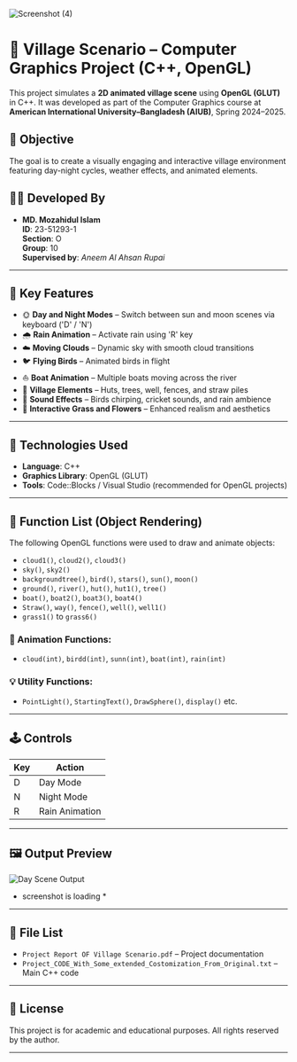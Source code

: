 ![Screenshot (4)](https://github.com/user-attachments/assets/f9e3f368-723f-4583-8ccf-4e8975ea4d6c)
# 🌾 Village Scenario – Computer Graphics Project (C++, OpenGL)

This project simulates a **2D animated village scene** using **OpenGL (GLUT)** in C++. It was developed as part of the Computer Graphics course at **American International University–Bangladesh (AIUB)**, Spring 2024–2025.

## 🎯 Objective

The goal is to create a visually engaging and interactive village environment featuring day-night cycles, weather effects, and animated elements.

## 👨‍💻 Developed By

- **MD. Mozahidul Islam**  
  **ID**: 23-51293-1  
  **Section**: O  
  **Group**: 10  
  **Supervised by**: *Aneem Al Ahsan Rupai*

---

## 🌄 Key Features

- 🌞 **Day and Night Modes** – Switch between sun and moon scenes via keyboard ('D' / 'N')
- 🌧️ **Rain Animation** – Activate rain using 'R' key
- ☁️ **Moving Clouds** – Dynamic sky with smooth cloud transitions
- 🐦 **Flying Birds** – Animated birds in flight
- ⛵ **Boat Animation** – Multiple boats moving across the river
- 🌳 **Village Elements** – Huts, trees, well, fences, and straw piles
- 🎵 **Sound Effects** – Birds chirping, cricket sounds, and rain ambience
- 🌼 **Interactive Grass and Flowers** – Enhanced realism and aesthetics

---

## 🧱 Technologies Used

- **Language**: C++
- **Graphics Library**: OpenGL (GLUT)
- **Tools**: Code::Blocks / Visual Studio (recommended for OpenGL projects)

---

## 🧠 Function List (Object Rendering)

The following OpenGL functions were used to draw and animate objects:

- `cloud1()`, `cloud2()`, `cloud3()`
- `sky()`, `sky2()`
- `backgroundtree()`, `bird()`, `stars()`, `sun()`, `moon()`
- `ground()`, `river()`, `hut()`, `hut1()`, `tree()`
- `boat()`, `boat2()`, `boat3()`, `boat4()`
- `Straw()`, `way()`, `fence()`, `well()`, `well1()`
- `grass1()` to `grass6()`

### 🔁 Animation Functions:

- `cloud(int)`, `birdd(int)`, `sunn(int)`, `boat(int)`, `rain(int)`

### 💡 Utility Functions:

- `PointLight()`, `StartingText()`, `DrawSphere()`, `display()` etc.

---

## 🕹️ Controls

| Key | Action              |
|-----|---------------------|
| D   | Day Mode            |
| N   | Night Mode          |
| R   | Rain Animation      |

---

## 🖼️ Output Preview

![Day Scene Output](#)  
* screenshot is loading *

---

## 📁 File List

- `Project Report OF Village Scenario.pdf` – Project documentation
- `Project_CODE_With_Some_extended_Costomization_From_Original.txt` – Main C++ code

---

## 📜 License

This project is for academic and educational purposes. All rights reserved by the author.

---


